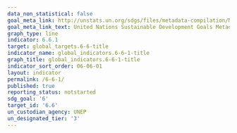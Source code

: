 ```yaml
---
data_non_statistical: false
goal_meta_link: http://unstats.un.org/sdgs/files/metadata-compilation/Metadata-Goal-6.pdf
goal_meta_link_text: United Nations Sustainable Development Goals Metadata (pdf 428kB)
graph_type: line
indicator: 6.6.1
target: global_targets.6-6-title
indicator_name: global_indicators.6-6-1-title
graph_title: global_indicators.6-6-1-title
indicator_sort_order: 06-06-01
layout: indicator
permalink: /6-6-1/
published: true
reporting_status: notstarted
sdg_goal: '6'
target_id: '6.6'
un_custodian_agency: UNEP
un_designated_tier: '3'
---
```

